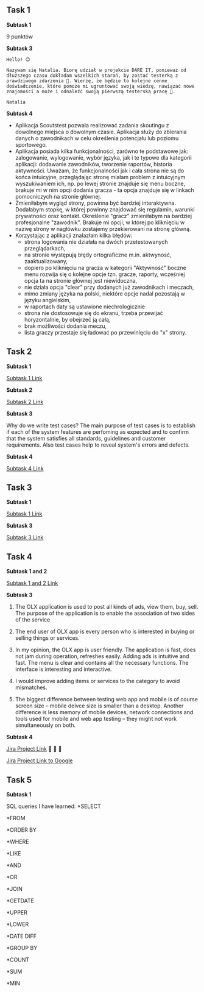 ## Task 1

<b>Subtask 1</b>

9 punktów 

<b>Subtask 3</b>

`Hello! 😊`

  `Nazywam się Natalia. Biorę udział w projekcie DARE IT, ponieważ od dłuższego czasu dokładam wszelkich starań, by zostać testerką z prawdziwego zdarzenia 🙂.
Wierzę, że będzie to kolejne cenne doświadczenie, które pomoże mi ugruntować swoją wiedzę, nawiązać nowe znajomości a może i odnaleźć swoją pierwszą testerską pracę 🙂.`

`Natalia`

<b>Subtask 4</b>

* Aplikacja Scoutstest pozwala realizować zadania skoutingu z dowolnego miejsca o dowolnym czasie. Aplikacja służy do zbierania danych o zawodnikach w celu określenia potencjału lub poziomu sportowego.
* Aplikacja posiada kilka funkcjonalności, zarówno te podstawowe jak: zalogowanie, wylogowanie, wybór języka, jak i te typowe dla kategorii aplikacji: dodawanie zawodników, tworzenie raportów, historia aktywności. Uważam, że funkcjonalności jak i cała strona nie są do końca intuicyjne, przeglądając stronę miałam problem z intuicyjnym wyszukiwaniem ich, np. po lewej stronie znajduje się menu boczne, brakuje mi w nim opcji dodania gracza - ta opcja znajduje się w linkach pomocniczych na stronie głównej. 
* Zmieniłabym wygląd strony, powinna być bardziej interaktywna. Dodałabym stopkę, w której powinny znajdować się regulamin, warunki prywatności oraz kontakt. Określenie "gracz" zmieniłabym na bardziej profesjonalne "zawodnik". Brakuje mi opcji, w której po kliknięciu w nazwę strony w nagłówku zostajemy przekierowani na stronę główną.
* Korzystając z aplikacji znalazłam kilka błędów:
  - strona logowania nie działała na dwóch przetestowanych przeglądarkach,
  - na stronie występują błędy ortograficzne m.in. aktwynosć, zaaktualizowany,
  - dopiero po kliknięciu na gracza w kategorii "Aktywność" boczne menu rozwija się o kolejne opcje tzn. gracze, raporty, wcześniej opcja ta na stronie głównej jest niewidoczna,
  - nie działa opcja "clear" przy dodanych już zawodnikach i meczach,
  - mimo zmiany języka na polski, niektóre opcje nadal pozostają w języku angielskim,
  - w raportach daty są ustawione niechrologicznie
  - strona nie dostosowuje się do ekranu, trzeba przewijać horyzontalnie, by obejrzeć ją całą,
  - brak możliwości dodania meczu,
  - lista graczy przestaje się ładować po przewinięciu do "x" strony.
  
 ## Task 2
 
<b>Subtask 1</b>

[Subtask 1 Link](https://docs.google.com/spreadsheets/d/1Uh36d7OYkxVaX_oRBU6ojpF3_zu3jcLSJGwD2lUN9yE/edit?usp=share_link)

<b>Subtask 2</b>

[Subtask 2 Link](https://docs.google.com/spreadsheets/d/1fVQSW7z6ZJykksm0TO7uvbKlcdgP0Sp78PYTUu_EDeo/edit?usp=share_link)

<b>Subtask 3</b> 

Why do we write test cases?
The main purpose of test cases is to establish if each of the system features are perfoming as expected and to confirm that the system satisfies all standards, guidelines and customer requirements. Also test cases help to reveal system's errors and defects.

<b>Subtask 4</b>

[Subtask 4 Link](https://docs.google.com/spreadsheets/d/1myOAMSW3ZbjTAWz4JoB0ufw9QtNTAE2u9wlECUHCj0s/edit?usp=share_link)

 ## Task 3
 
 <b>Subtask 1</b>

[Subtask 1 Link](https://docs.google.com/spreadsheets/d/16rFKm11TMru0qEsAXb90m7ihCtoCnyN1XqCw5GTKduI/edit?usp=share_link)

<b>Subtask 3</b>

[Subtask 3 Link](https://docs.google.com/document/d/1jU-V4FazcQ49dVep_1aEwoMzCC_lTZCZjfG2L-Yd1-A/edit?usp=share_link)

## Task 4

<b>Subtask 1 and 2</b>

[Subtask 1 and 2 Link](https://docs.google.com/spreadsheets/d/1mUZGDmRtJyZ8oBft5-JjRxOGlewUZDu2w4ygeB3TIAc/edit?usp=share_link)

<b>Subtask 3</b>

1. The OLX application is used to post all kinds of ads, view them, buy, sell. The purpose of the application is to enable the association of two sides of the service

2. The end user of OLX app is every person who is interested in buying or selling things or services.

3. In my opinion, the OLX app is user friendly. The application is fast, does not jam during operation, refreshes easily.
Adding ads is intuitive and fast. The menu is clear and contains all the necessary functions.
The interface is interesting and interactive.

4. I would improve adding items or services to the category to avoid mismatches.

5. The biggest difference between testing web app and mobile is of course screen size – mobile deivce size is smaller than a desktop. Another difference is less memory of mobile devices, network connections and tools used for mobile and web app testing – they might not work simultaneously on both.

<b>Subtask 4</b>

[Jira Project Link](https://nslomian.atlassian.net/jira/software/projects/CPP1/boards/2) 🙂 🙂 🙂

[Jira Project Link to Google](https://drive.google.com/drive/folders/1VA_XQp--Xz-SCcbr4p1xf_F5vjukhDN8?usp=share_link) 

## Task 5

<b>Subtask 1</b>

SQL queries I have learned:
*SELECT 

*FROM 

*ORDER BY 

*WHERE 

*LIKE 

*AND 

*OR 

*JOIN 

*GETDATE 

*UPPER 

*LOWER 

*DATE DIFF 

*GROUP BY

*COUNT

*SUM 

*MIN
